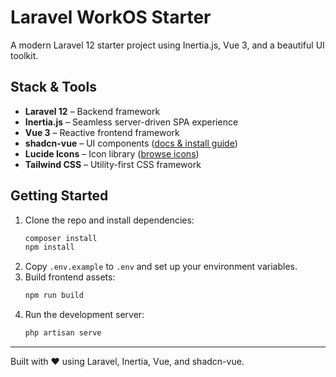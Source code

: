 # Laravel WorkOS Starter

A modern Laravel 12 starter project using Inertia.js, Vue 3, and a beautiful UI toolkit.

## Stack & Tools

- **Laravel 12** – Backend framework
- **Inertia.js** – Seamless server-driven SPA experience
- **Vue 3** – Reactive frontend framework
- **shadcn-vue** – UI components ([docs & install guide](https://www.shadcn-vue.com/docs/installation/laravel.html))
- **Lucide Icons** – Icon library ([browse icons](https://lucide.dev/icons/))
- **Tailwind CSS** – Utility-first CSS framework

## Getting Started

1. Clone the repo and install dependencies:
   ```bash
   composer install
   npm install
   ```
2. Copy `.env.example` to `.env` and set up your environment variables.
3. Build frontend assets:
   ```bash
   npm run build
   ```
4. Run the development server:
   ```bash
   php artisan serve
   ```

---

Built with ❤️ using Laravel, Inertia, Vue, and shadcn-vue. 